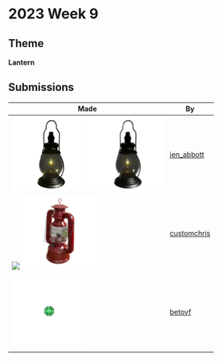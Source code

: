 # 2023 Week 9


## Theme

**Lantern**


## Submissions

| Made | By |
|------|----|
| <img src="./jen_abbott/lantern-jsa-mar2023.png" height="150" /> <img src="./jen_abbott/lantern-jsa-mar2023-emoji.png" height="150" /> | [jen_abbott](./jen_abbott/) |
| <img src="./customchris/LanternRed.png" height="150" /> <img src="./customchris/LanternRed.128png.png" height="150" /> | [customchris](./customchris/) |
| <img src="./betovf/green-lantern.gif" height="150" /> | [betovf](./betovf/) |
